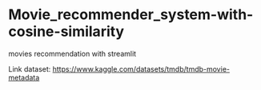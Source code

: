 # Movie_recommender_system-with-cosine-similarity
movies recommendation with streamlit

Link dataset: https://www.kaggle.com/datasets/tmdb/tmdb-movie-metadata

